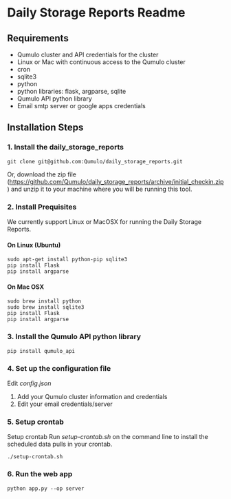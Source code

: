 # Daily Storage Reports Readme

## Requirements

* Qumulo cluster and API credentials for the cluster
* Linux or Mac with continuous access to the Qumulo cluster
* cron
* sqlite3
* python
* python libraries: flask, argparse, sqlite
* Qumulo API python library
* Email smtp server or google apps credentials


## Installation Steps

### 1. Install the daily_storage_reports
```shell
git clone git@github.com:Qumulo/daily_storage_reports.git
```
Or, download the zip file (https://github.com/Qumulo/daily_storage_reports/archive/initial_checkin.zip) and unzip it to your machine where you will be running this tool.

### 2. Install Prequisites

We currently support Linux or MacOSX for running the Daily Storage Reports.

#### On Linux (Ubuntu)
```shell
sudo apt-get install python-pip sqlite3
pip install Flask
pip install argparse
```

#### On Mac OSX
```shell
sudo brew install python
sudo brew install sqlite3
pip install Flask
pip install argparse
```

### 3. Install the Qumulo API python library
```shell
pip install qumulo_api
```

### 4. Set up the configuration file
Edit *config.json*
1. Add your Qumulo cluster information and credentials
2. Edit your email credentials/server

### 5. Setup crontab
Setup crontab
Run *setup-crontab.sh* on the command line to install the scheduled data pulls in your crontab.
```shell
./setup-crontab.sh
```

### 6. Run the web app
```shell
python app.py --op server
```